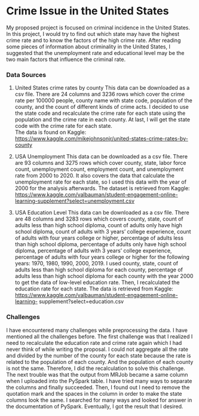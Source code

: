 # Crime Issue in the United States

My proposed project is focused on criminal incidence in the United States.   
In this project, I would try to find out which state may have the highest crime rate and to know the factors of the high crime rate. After reading some pieces of information about criminality in the United States, I suggested that the unemployment rate and educational level may be the two main factors that influence the criminal rate.

### Data Sources

1. United States crime rates by county
This data can be downloaded as a csv file. There are 24 columns and 3236 rows which cover the crime rate per 100000 people, county name with state code, population of the county, and the count of different kinds of crime acts. I
decided to use the state code and recalculate the crime rate for each state using the population and the crime rate in each county. At last, I will get the state code with the crime rate for each state.    
The data is found on Kaggle: https://www.kaggle.com/mikejohnsonjr/united-states-crime-rates-by-county

2. USA Unemployment
This data can be downloaded as a csv file. There are 93 columns and 3275 rows which cover county, state, labor force count, unemployment count, employment count, and unemployment rate from 2000 to 2020. It also covers the data that calculate the unemployment rate for each state, so I used this
data with the year of 2000 for the analysis afterwards.
The dataset is retrieved from Kaggle:
https://www.kaggle.com/valbauman/student-engagement-online-learning-supplement?select=unemployment.csv

3. USA Education Level
 This data can be downloaded as a csv file. There are 48 columns and 3283 rows which covers county, state, count of adults less than high school
diploma, count of adults only have high school diploma, count of adults with 3 years’ college experience, count of adults with four years college or higher, percentage of adults less than high school diploma, percentage of adults only have high school diploma, percentage of adults with 3 years’ college experience, percentage of adults with four years college or higher for the following years: 1970, 1980, 1990, 2000, 2019. I used county, state, count of adults less than high school diploma for each county, percentage of adults less than high school diploma for each county with the year 2000 to get the data of low-level education rate. Then, I recalculated the education rate for
each state.
The data is retrieved from Kaggle:
https://www.kaggle.com/valbauman/student-engagement-online-learning- supplement?select=education.csv

### Challenges
I have encountered many challenges while preprocessing the data. I have mentioned all the challenges before. The first challenge was that I realized I need to recalculate the education rate and crime rate again which I had never think of while writing the proposal. I could not aggregate all the rate and divided by the number of the county for each state because the rate is related to the population of each county. And the population of each county is not the same. Therefore, I did the recalculation to solve this challenge.
The next trouble was that the output from MRJob became a same column when I uploaded into the PySpark table. I have tried many ways to separate the columns and finally succeeded. Then, I found out I need to remove the quotation mark and the spaces in the column in order to make the state columns look the same. I searched for many ways and looked for answer in the documentation of PySpark. Eventually, I got the result that I desired.